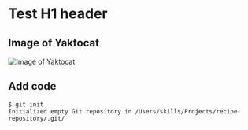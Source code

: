 # Test H1 header
## Image of Yaktocat
![Image of Yaktocat](https://octodex.github.com/images/yaktocat.png)
## Add code
```
$ git init
Initialized empty Git repository in /Users/skills/Projects/recipe-repository/.git/
```
